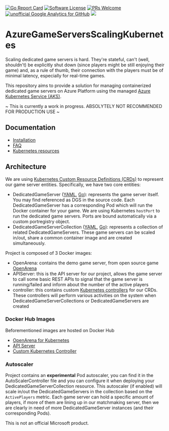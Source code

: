 [![Go Report Card](https://goreportcard.com/badge/github.com/dgkanatsios/AzureGameServersScalingKubernetes)](https://goreportcard.com/report/github.com/dgkanatsios/AzureGameServersScalingKubernetes)
[![Software License](https://img.shields.io/badge/license-MIT-brightgreen.svg?style=flat-square)](LICENSE)
[![PRs Welcome](https://img.shields.io/badge/PRs-welcome-brightgreen.svg?style=flat-square)](http://makeapullrequest.com)
[![unofficial Google Analytics for GitHub](https://gaforgithub.azurewebsites.net/api?repo=AzureGameServersScalingKubernetes)](https://github.com/dgkanatsios/gaforgithub)
![](https://img.shields.io/badge/status-prealpha-red.svg)

# AzureGameServersScalingKubernetes

Scaling dedicated game servers is hard. They're stateful, can't (well, shouldn't) be explicitly shut down (since players might be still enjoying their game) and, as a rule of thumb, their connection with the players must be of minimal latency, especially for real-time games.

This repository aims to provide a solution for managing containerized dedicated game servers on Azure Platform using the managed [Azure Kubernetes Service (AKS)](https://azure.microsoft.com/en-us/services/kubernetes-service/).

~ This is currently a work in progress. ABSOLYTELY NOT RECOMMENDED FOR PRODUCTION USE ~

## Documentation

- [Installation](docs/installation.md)
- [FAQ](docs/FAQ.md)
- [Kubernetes resources](docs/resources.md)

## Architecture

We are using [Kubernetes Custom Resource Definitions (CRDs)](https://kubernetes.io/docs/concepts/extend-kubernetes/api-extension/custom-resources/) to represent our game server entities. Specifically, we have two core entities:

- DedicatedGameServer ([YAML](/artifacts/crds/dedicatedgameserver.yaml), [Go](/pkg/apis/azuregaming/v1alpha1/dedicatedgameserver.go)): represents the game server itself. You may find referenced as DGS in the source code. Each DedicatedGameServer has a corresponding Pod which will run the Docker container for your game. We are using Kubernetes `hostPort` to run the dedicated game servers. Ports are bound automatically via a custom portregistry object.
- DedicatedGameServerCollection ([YAML](/artifacts/crds/dedicatedgameservercollection.yaml), [Go](/pkg/apis/azuregaming/v1alpha1/dedicatedgameservercollection.go)): represents a collection of related DedicatedGameServers. These game servers can be scaled in/out, share a common container image and are created simultaneously.

Project is composed of 3 Docker images:

- OpenArena: contains the demo game server, from open source game [OpenArena](http://openarena.wikia.com/wiki/Main_Page)
- APIServer: this is the API server for our project, allows the game server to call some basic REST APIs to signal that the game server is running/failed and inform about the number of the active players
- controller: this contains custom [Kubernetes controllers](https://github.com/kubernetes/sample-controller) for our CRDs. These controllers will perform various activities on the system when DedicatedGameServerCollections or DedicatedGameServers are created

### Docker Hub Images

Beforementioned images are hosted on Docker Hub

- [OpenArena for Kubernetes](https://hub.docker.com/r/dgkanatsios/docker_openarena_k8s/)
- [API Server](https://hub.docker.com/r/dgkanatsios/aks_gaming_apiserver/)
- [Custom Kubernetes Controller](https://hub.docker.com/r/dgkanatsios/aks_gaming_controller/)

### Autoscaler

Project contains an **experimental** Pod autoscaler, you can find it in the AutoScalerController file and you can configure it when deploying your DedicatedGameServerCollection resource. This autoscaler (if enabled) will scale in/out the DedicatedGameServers in the collection based on the `ActivePlayers` metric. Each game server can hold a specific amount of players, if more of them are lining up in our matchmaking server, then we are clearly in need of more DedicatedGameServer instances (and their corresponding Pods).


This is not an official Microsoft product.